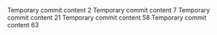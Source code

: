 Temporary commit content 2
Temporary commit content 7
Temporary commit content 21
Temporary commit content 58
Temporary commit content 63
